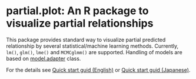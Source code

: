 # partial.plot: An R package to visualize partial relationships

This package provides standard way to visualize partial predicted 
relationship by several statistical/machine learning methods.
Currently, `lm()`, `glm()`, `lme()` and `MCMCglmm()` are supported.
Handling of models are based on 
[model.adapter](https://github.com/Marchen/model.adapter) class.

For the details see 
[Quick start guid (English)](https://github.com/Marchen/partial.plot/blob/master/vignettes/partial.plot.rmd) 
or [Quick start guid (Japanese)](https://github.com/Marchen/partial.plot/blob/master/vignettes/partial.plot.j.rmd).
